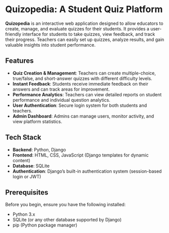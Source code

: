 # Quizopedia: A Student Quiz Platform

**Quizopedia** is an interactive web application designed to allow educators to create, manage, and evaluate quizzes for their students. It provides a user-friendly interface for students to take quizzes, view feedback, and track their progress. Teachers can easily set up quizzes, analyze results, and gain valuable insights into student performance.

## Features

- **Quiz Creation & Management**: Teachers can create multiple-choice, true/false, and short-answer quizzes with different difficulty levels.
- **Instant Feedback**: Students receive immediate feedback on their answers and can track areas for improvement.
- **Performance Analytics**: Teachers can view detailed reports on student performance and individual question analytics.
- **User Authentication**: Secure login system for both students and teachers.
- **Admin Dashboard**: Admins can manage users, monitor activity, and view platform statistics.

## Tech Stack

- **Backend**: Python, Django
- **Frontend**: HTML, CSS, JavaScript (Django templates for dynamic content)
- **Database**: SQLite
- **Authentication**: Django’s built-in authentication system (session-based login or JWT)

## Prerequisites

Before you begin, ensure you have the following installed:

- Python 3.x
- SQLite (or any other database supported by Django)
- pip (Python package manager)
